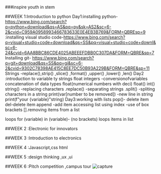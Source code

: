 ###inspire youth in stem

##WEEK 1:Introduction to python Day1:installing python- https://www.bing.com/search?q=python+download&qs=AS&pq=py&sk=AS2&sc=6-2&cvid=C959A0958993466783633E0E4EB3B769&FORM=QBREsp=9 :installing visual studio code-https://www.bing.com/search?q=visual+studio+code+download&qs=SS&pq=visual+studio+code+downl&sc=6-24&cvid=6AA8BBC86CDE4025ABEEEFDBB0C307DA&FORM=QBRE&sp=7 Installing git- https://www.bing.com/search?q=git+download&qs=SS&pq=gi&sc=6-2&cvid=9302C78398AE415C8EE7DC50B93A229B&FORM=QBRE&sp=11
Strings -replace(),strip() ,slice() ,format() ,upper() ,lower() ,len()  Day2 :introduction to variable ty strings float integers
-conversionofvariables concatenation of data types float(numerical numbers with deci) float() int() string() -replacing characters .replace() -separating strings .split() -spliting characters in a string print(var[number to be removed]) -new line in string print(f"your {variable}"string)  Day3:working with lists pop()- delete item del-delete item append -add item accessing list using index -use of box brackets [].removing items from a list

loops for (variable) in (variable)- (no brackets) loops items in list

##WEEK 2 :Electronic for innovators

##WEEK 3 :Introduction to electronics

##WEEK 4 :Javascript,css html

##WEEK 5 :design thinking ,ux ,ui

##WEEK 6 :Pitch competition ,campus tour
![capture](./images/Capture.PNG)

